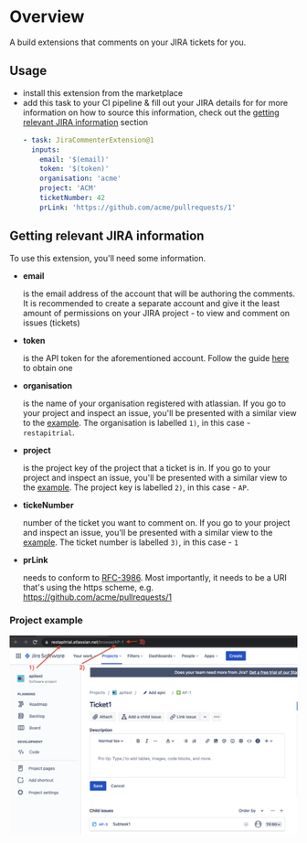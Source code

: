 # Overview

A build extensions that comments on your JIRA tickets for you.

## Usage

- install this extension from the marketplace
- add this task to your CI pipeline & fill out your JIRA details for for more information on how to source this information, check out the [getting relevant JIRA information](#getting-relevant-jira-information) section 
    ```yaml
    - task: JiraCommenterExtension@1
      inputs:
        email: '$(email)'
        token: '$(token)'
        organisation: 'acme'
        project: 'ACM'
        ticketNumber: 42
        prLink: 'https://github.com/acme/pullrequests/1'
    ```

## Getting relevant JIRA information

To use this extension, you'll need some information.

- **email**

  is the email address of the account that will be authoring the comments. It is recommended to create a separate account and give it the least amount of permissions on your JIRA project - to view and comment on issues (tickets)
- **token**
  
  is the API token for the aforementioned account. Follow the guide [here](https://support.atlassian.com/atlassian-account/docs/manage-api-tokens-for-your-atlassian-account/) to obtain one

- **organisation**

  is the name of your organisation registered with atlassian. If you go to your project and inspect an issue, you'll be presented with a similar view to the [example](#project-example). The organisation is labelled `1)`, in this case - `restapitrial`. 

- **project**

  is the project key of the project that a ticket is in. If you go to your project and inspect an issue, you'll be presented with a similar view to the [example](#project-example). The project key is labelled `2)`, in this case - `AP`. 

- **tickeNumber**

  number of the ticket you want to comment on. If you go to your project and inspect an issue, you'll be presented with a similar view to the [example](#project-example). The ticket number is labelled `3)`, in this case - `1`
- **prLink**

  needs to conform to [RFC-3986](https://datatracker.ietf.org/doc/html/rfc3986). Most importantly, it needs to be a URI that's using the https scheme, e.g. https://github.com/acme/pullrequests/1


### Project example

![information-extraction](images/information-extraction.png)